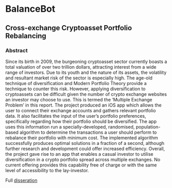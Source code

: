 # BalanceBot
## Cross-exchange Cryptoasset Portfolio Rebalancing

### Abstract

Since its birth in 2009, the burgeoning cryptoasset sector currently boasts a total valuation of over two trillion dollars, attracting interest from a wide range of investors. Due to its youth and the nature of its assets, the volatility and resultant market risk of the sector is especially high. The age-old technique of diversification and Modern Portfolio Theory provide a technique to counter this risk. However, applying diversification to cryptoassets can be difficult given the number of crypto exchange websites an investor may choose to use. This is termed the ‘Multiple Exchange Problem’ in this report. The project produced an iOS app which allows the user to connect their exchange accounts and gathers relevant portfolio data. It also facilitates the input of the user’s portfolio preferences, specifically regarding how their portfolio should be diversified. The app uses this information run a specially-developed, randomised, population-based algorithm to determine the transactions a user should perform to rebalance their portfolio with minimum cost. The implemented algorithm successfully produces optimal solutions in a fraction of a second, although further research and development could offer increased efficiency. Overall, the project gave rise to an app that enables a casual investor to utilise diversification in a crypto portfolio spread across multiple exchanges. No current offering provides this capability free of charge or with the same level of accessibility to the lay-investor.

Full [disseration](Dissertation.pdf)
